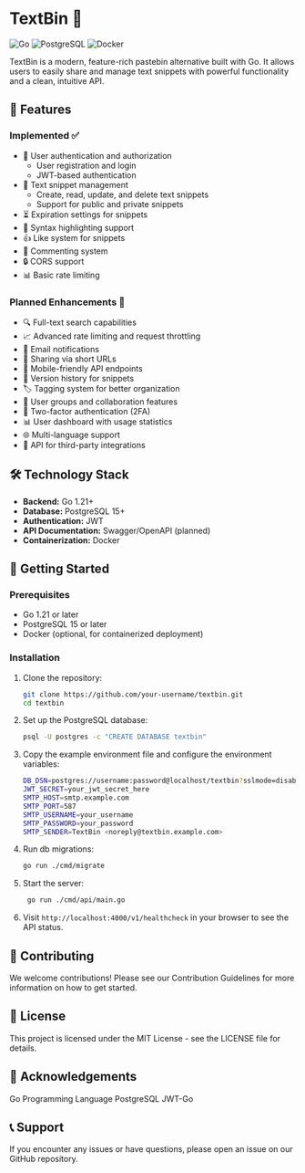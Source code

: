 # TextBin 📝

![Go](https://img.shields.io/badge/Go-1.21+-00ADD8?style=for-the-badge&logo=go)
![PostgreSQL](https://img.shields.io/badge/PostgreSQL-15+-336791?style=for-the-badge&logo=postgresql)
![Docker](https://img.shields.io/badge/Docker-🐳-2496ED?style=for-the-badge&logo=docker)

TextBin is a modern, feature-rich pastebin alternative built with Go. It allows users to easily share and manage text snippets with powerful functionality and a clean, intuitive API.

## 🌟 Features

### Implemented ✅

- 🔐 User authentication and authorization
  - User registration and login
  - JWT-based authentication
- 📝 Text snippet management
  - Create, read, update, and delete text snippets
  - Support for public and private snippets
- ⏳ Expiration settings for snippets
- 🎨 Syntax highlighting support
- 👍 Like system for snippets
- 💬 Commenting system
- 🔒 CORS support
- 📊 Basic rate limiting

### Planned Enhancements 🚀

- 🔍 Full-text search capabilities
- 📈 Advanced rate limiting and request throttling
- 📨 Email notifications
- 🔗 Sharing via short URLs
- 📱 Mobile-friendly API endpoints
- 🔄 Version history for snippets
- 🏷️ Tagging system for better organization
- 👥 User groups and collaboration features
- 🔐 Two-factor authentication (2FA)
- 📊 User dashboard with usage statistics
- 🌐 Multi-language support
- 🔌 API for third-party integrations

## 🛠️ Technology Stack

- **Backend:** Go 1.21+
- **Database:** PostgreSQL 15+
- **Authentication:** JWT
- **API Documentation:** Swagger/OpenAPI (planned)
- **Containerization:** Docker

## 🚀 Getting Started

### Prerequisites

- Go 1.21 or later
- PostgreSQL 15 or later
- Docker (optional, for containerized deployment)

### Installation

1. Clone the repository:
   ```bash
   git clone https://github.com/your-username/textbin.git
   cd textbin
    ```
2. Set up the PostgreSQL database:
   ```bash
   psql -U postgres -c "CREATE DATABASE textbin"
   ```
3. Copy the example environment file and configure the environment variables:
   ```bash
   DB_DSN=postgres://username:password@localhost/textbin?sslmode=disable
   JWT_SECRET=your_jwt_secret_here
   SMTP_HOST=smtp.example.com
   SMTP_PORT=587
   SMTP_USERNAME=your_username
   SMTP_PASSWORD=your_password
   SMTP_SENDER=TextBin <noreply@textbin.example.com>
   ```
4. Run db migrations:
   ```bash
   go run ./cmd/migrate
   ```
5. Start the server:
   ```bash
    go run ./cmd/api/main.go
    ```
6. Visit `http://localhost:4000/v1/healthcheck` in your browser to see the API status.

## 🤝 Contributing

We welcome contributions! Please see our Contribution Guidelines for more information on how to get started.

## 📄 License

This project is licensed under the MIT License - see the LICENSE file for details.

## 🙏 Acknowledgements

Go Programming Language
PostgreSQL
JWT-Go

## 📞 Support

If you encounter any issues or have questions, please open an issue on our GitHub repository.
